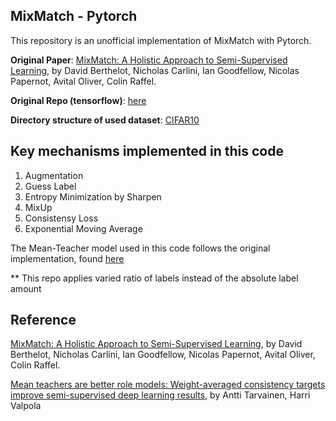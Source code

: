 ## MixMatch - Pytorch

This repository is an unofficial implementation of MixMatch with Pytorch. 

**Original Paper**: [MixMatch: A Holistic Approach to Semi-Supervised Learning](https://arxiv.org/abs/1905.02249), by David Berthelot, Nicholas Carlini, Ian Goodfellow, Nicolas Papernot, Avital Oliver, Colin Raffel. 

**Original Repo (tensorflow)**: [here](https://github.com/google-research/mixmatch)

**Directory structure of used dataset**: [CIFAR10](https://www.kaggle.com/swaroopkml/cifar10-pngs-in-folders?)

## Key mechanisms implemented in this code
1. Augmentation
2. Guess Label
3. Entropy Minimization by Sharpen
4. MixUp
5. Consistensy Loss
6. Exponential Moving Average

The Mean-Teacher model used in this code follows the original implementation, found [here](https://github.com/CuriousAI/mean-teacher)

** This repo applies varied ratio of labels instead of the absolute label amount

## Reference
[MixMatch: A Holistic Approach to Semi-Supervised Learning](https://arxiv.org/abs/1905.02249), by David Berthelot, Nicholas Carlini, Ian Goodfellow, Nicolas Papernot, Avital Oliver, Colin Raffel.

[Mean teachers are better role models: Weight-averaged consistency targets improve semi-supervised deep learning results](https://arxiv.org/abs/1703.01780), by Antti Tarvainen, Harri Valpola
